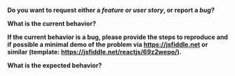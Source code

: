 **Do you want to request either a *feature or user story*, or report a *bug*?**

**What is the current behavior?**

**If the current behavior is a bug, please provide the steps to reproduce and if possible a minimal demo of the problem via https://jsfiddle.net or similar (template: https://jsfiddle.net/reactjs/69z2wepo/).**

**What is the expected behavior?**
